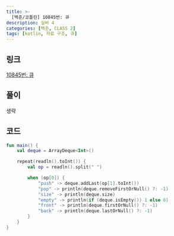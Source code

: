 ```yaml
---
title: >-
  [백준/코틀린] 10845번: 큐
description: 실버 4
categories: [백준, CLASS 2]
tags: [kotlin, 자료 구조, 큐]
---
```


## 링크
[10845번: 큐](https://www.acmicpc.net/problem/10845)

## 풀이
생략

## 코드
```kotlin
fun main() {
    val deque = ArrayDeque<Int>()

    repeat(readln().toInt()) {
        val op = readln().split(" ")

        when (op[0]) {
            "push" -> deque.addLast(op[1].toInt())
            "pop" -> println(deque.removeFirstOrNull() ?: -1)
            "size" -> println(deque.size)
            "empty" -> println(if (deque.isEmpty()) 1 else 0)
            "front" -> println(deque.firstOrNull() ?: -1)
            "back" -> println(deque.lastOrNull() ?: -1)
        }
    }
}

```
